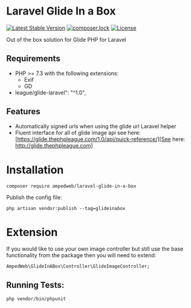 Laravel Glide In a Box
============

[![Latest Stable Version](https://poser.pugx.org/ampedweb/laravel-glide-in-a-box/v)](//packagist.org/packages/ampedweb/laravel-glide-in-a-box)
[![composer.lock](https://poser.pugx.org/ampedweb/laravel-glide-in-a-box/composerlock)](//packagist.org/packages/ampedweb/laravel-glide-in-a-box)
[![License](https://poser.pugx.org/ampedweb/laravel-glide-in-a-box/license)](//packagist.org/packages/ampedweb/laravel-glide-in-a-box)

Out of the box solution for Glide PHP for Laravel

Requirements
------------

* PHP >= 7.3 with the following extensions:
  * Exif
  * GD
* league/glide-laravel": "^1.0",

Features
--------

* Automatically signed urls when using the glide url Laravel helper
* Fluent interface for all of glide image api see here: [https://glide.thephpleague.com/1.0/api/quick-reference/][See here: http://glide.thephpleague.com]


Installation
============

    composer require ampedweb/laravel-glide-in-a-box

Publish the config file:

    php artisan vendor:publish --tag=glideinabox


Extension
============
If you would like to use your own image controller but still use the base functionality from the package then you will need to 
extend:

    AmpedWeb\GlideInABox\Controller\GlideImageController;


Running Tests:
--------

    php vendor/bin/phpunit


[See here: http://glide.thephpleague.com]: https://glide.thephpleague.com/1.0/api/quick-reference/